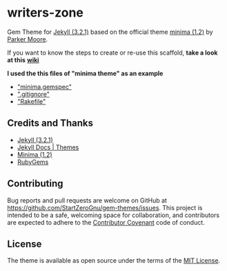 # writers-zone

Gem Theme for [Jekyll (3.2.1)](https://jekyllrb.com/) based on the official theme
[minima (1.2)](https://github.com/jekyll/minima) by
[Parker Moore](https://github.com/parkr).

If you want to know the steps to create or re-use this scaffold, **take a look at this** [**wiki**](https://github.com/StartZeroGnu/gem-themes/wiki)

**I used the this files of "minima theme" as an example**

* ["minima.gemspec"](https://github.com/jekyll/minima/blob/master/minima.gemspec)
* [".gitignore"](https://github.com/jekyll/minima/blob/master/.gitignore)
* ["Rakefile"](https://github.com/jekyll/minima/blob/master/Rakefile)

## Credits and Thanks

* [Jekyll (3.2.1)](http://jekyllrb.com)
* [Jekyll Docs | Themes](http://jekyllrb.com/docs/themes/)
* [Minima (1.2)](https://github.com/jekyll/minima)
* [RubyGems](https://rubygems.org)

## Contributing

Bug reports and pull requests are welcome on GitHub at https://github.com/StartZeroGnu/gem-themes/issues. This project is intended to be a safe, welcoming space for collaboration, and contributors are expected to adhere to the [Contributor Covenant](http://contributor-covenant.org) code of conduct.

## License

The theme is available as open source under the terms of the [MIT License](/LICENSE.txt).
